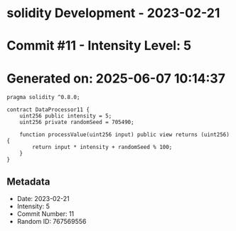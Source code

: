 ﻿# solidity Development - 2023-02-21
# Commit #11 - Intensity Level: 5
# Generated on: 2025-06-07 10:14:37
```solidity
pragma solidity ^0.8.0;

contract DataProcessor11 {
    uint256 public intensity = 5;
    uint256 private randomSeed = 705490;

    function processValue(uint256 input) public view returns (uint256) {
        return input * intensity + randomSeed % 100;
    }
}
```
## Metadata
- Date: 2023-02-21
- Intensity: 5
- Commit Number: 11
- Random ID: 767569556
